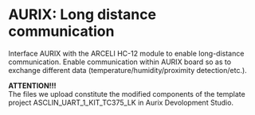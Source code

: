 # AURIX: Long distance communication
Interface AURIX with the ARCELI HC-12 module to enable long-distance communication. Enable communication within AURIX board so as to exchange different data (temperature/humidity/proximity detection/etc.).

**ATTENTION!!!**  
The files we upload constitute the modified components of the template project ASCLIN_UART_1_KIT_TC375_LK in Aurix Devolopment Studio.
